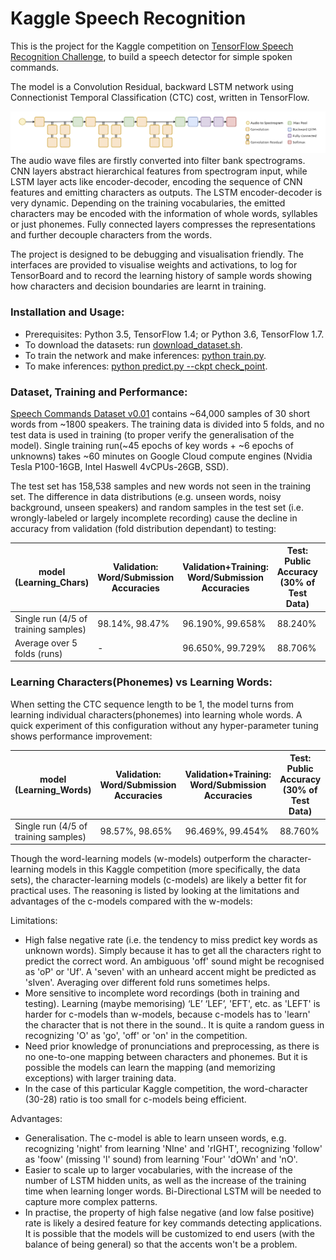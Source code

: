 # Kaggle Speech Recognition
This is the project for the Kaggle competition on [TensorFlow Speech Recognition Challenge](https://www.kaggle.com/c/tensorflow-speech-recognition-challenge), to build a speech detector for simple spoken commands.

The model is a Convolution Residual, backward LSTM network using Connectionist Temporal Classification (CTC) cost, written in TensorFlow.

![](diagram.png)
The audio wave files are firstly converted into filter bank spectrograms. CNN layers abstract hierarchical features from spectrogram input, while LSTM layer acts like encoder-decoder, encoding the sequence of CNN features and emitting characters as outputs. The LSTM encoder-decoder is very dynamic. Depending on the training vocabularies, the emitted characters may be encoded with the information of whole words, syllables or just phonemes. Fully connected layers compresses the representations and further decouple characters from the words.

The project is designed to be debugging and visualisation friendly. The interfaces are provided to visualise weights and activations, to log for TensorBoard and to record the learning history of sample words showing how characters and decision boundaries are learnt in training.


### Installation and Usage:
* Prerequisites: Python 3.5,  TensorFlow 1.4; or Python 3.6, TensorFlow 1.7.
* To download the datasets: run [download_dataset.sh](tools/download_dataset.sh).
* To train the network and make inferences: [python train.py](train.py).
* To make inferences: [python predict.py --ckpt check_point](predict.py).


### Dataset, Training and Performance:
[Speech Commands Dataset v0.01](http://download.tensorflow.org/data/speech_commands_v0.01.tar.gz) contains ~64,000 samples of 30 short words from ~1800 speakers. The training data is divided into 5 folds, and no test data is used in training (to proper verify the generalisation of the model). Single training run(~45 epochs of key words + ~6 epochs of unknowns) takes ~60 minutes on Google Cloud compute engines (Nvidia Tesla P100-16GB, Intel Haswell 4vCPUs-26GB, SSD).

The test set has 158,538 samples and new words not seen in the training set. The difference in data distributions (e.g. unseen words, noisy background, unseen speakers) and random samples in the test set (i.e. wrongly-labeled or largely incomplete recording) cause the decline in accuracy from validation (fold distribution dependant) to testing:

| model (Learning_Chars) | Validation: Word/Submission Accuracies | Validation+Training: Word/Submission Accuracies | Test: Public Accuracy (30% of Test Data) |  Test: Private Accuracy (70% of Test Data) | # Private LeaderBoard (Estimate) |
| ----------------- | ----------------- | ----------------- | ----------------- | ----------------- | ----------------- |
| Single run (4/5 of training samples) | 98.14%, 98.47% | 96.190%, 99.658% | 88.240% | 89.357% | 85 |
| Average over 5 folds (runs) | - | 96.650%, 99.729% | 88.706% | 89.874% | 49 |


### Learning Characters(Phonemes) vs Learning Words:
When setting the CTC sequence length to be 1, the model turns from learning individual characters(phonemes) into learning whole words. A quick experiment of this configuration without any hyper-parameter tuning shows performance improvement:

| model (Learning_Words) | Validation: Word/Submission Accuracies | Validation+Training: Word/Submission Accuracies | Test: Public Accuracy (30% of Test Data) |  Test: Private Accuracy (70% of Test Data) | # Private LeaderBoard (Estimate) |
| ----------------- | ----------------- | ----------------- | ----------------- | ----------------- | ----------------- |
| Single run (4/5 of training samples) | 98.57%, 98.65% | 96.469%, 99.454% | 88.760% | 89.416% | 80 |

Though the word-learning models (w-models) outperform the character-learning models in this Kaggle competition (more specifically, the data sets), the character-learning models (c-models) are likely a better fit for practical uses. The reasoning is listed by looking at the limitations and advantages of the c-models compared with the w-models:

Limitations:
* High false negative rate (i.e. the tendency to miss predict key words as unknown words). Simply because it has to get all the characters right to predict the correct word. An ambiguous 'off' sound might be recognised as 'oP' or 'Uf'. A 'seven' with an unheard accent might be predicted as 'sIven'. Averaging over different fold runs sometimes helps.
* More sensitive to incomplete word recordings (both in training and testing). Learning (maybe memorising) ‘LE’ ‘LEF’, 'EFT', etc. as 'LEFT' is harder for c-models than w-models, because c-models has to 'learn' the character that is not there in the sound.. It is quite a random guess in recognizing 'O' as 'go', 'off' or 'on' in the competition.
* Need prior knowledge of pronunciations and preprocessing, as there is no one-to-one mapping between characters and phonemes. But it is possible the models can learn the mapping (and memorizing exceptions) with larger training data.
* In the case of this particular Kaggle competition, the word-character (30-28) ratio is too small for c-models being efficient.

Advantages:
* Generalisation. The c-model is able to learn unseen words, e.g. recognizing 'night' from learning 'NIne' and 'rIGHT', recognizing 'follow' as 'foow' (missing 'l' sound) from learning 'Four' 'dOWn' and 'nO'.
* Easier to scale up to larger vocabularies, with the increase of the number of LSTM hidden units, as well as the increase of the training time when learning longer words. Bi-Directional LSTM will be needed to capture more complex patterns.
* In practise, the property of high false negative (and low false positive) rate is likely a desired feature for key commands detecting applications. It is possible that the models will be customized to end users (with the balance of being general) so that the accents won't be a problem.

